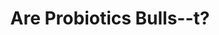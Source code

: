 ---
categories: [podcasts]
thumbnail: http://i1.sndcdn.com/avatars-000132884932-lvq5a7-original.jpg
raw_source: http://feeds.soundcloud.com/stream/202088365-thegist-are-probiotics-bulls-t.mp3
title: "Are Probiotics Bulls--t?"
provider_display: "Slate's The Gist"
provider_url: http://www.slate.com/thegist
source: http://pca.st/c9bx
provider_name: "Slate's The Gist"
published: 2015-04-22T00:00:00
---